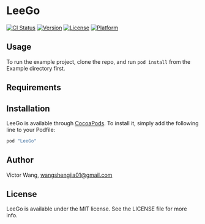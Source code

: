 # LeeGo

[![CI Status](http://img.shields.io/travis/wangshengjia/LeeGo.svg?style=flat)](https://travis-ci.org/wangshengjia/LeeGo)
[![Version](https://img.shields.io/cocoapods/v/LeeGo.svg?style=flat)](http://cocoapods.org/pods/LeeGo)
[![License](https://img.shields.io/cocoapods/l/LeeGo.svg?style=flat)](http://cocoapods.org/pods/LeeGo)
[![Platform](https://img.shields.io/cocoapods/p/LeeGo.svg?style=flat)](http://cocoapods.org/pods/LeeGo)

## Usage

To run the example project, clone the repo, and run `pod install` from the Example directory first.

## Requirements

## Installation

LeeGo is available through [CocoaPods](http://cocoapods.org). To install
it, simply add the following line to your Podfile:

```ruby
pod "LeeGo"
```

## Author

Victor Wang, wangshengjia01@gmail.com

## License

LeeGo is available under the MIT license. See the LICENSE file for more info.
